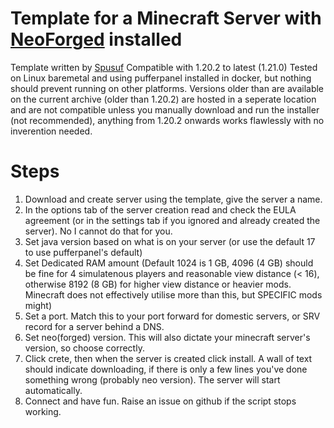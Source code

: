 # Template for a Minecraft Server with [NeoForged](https://neoforged.net/) installed
Template written by [Spusuf](https://github.com/spusuf)
Compatible with 1.20.2 to latest (1.21.0)
Tested on Linux baremetal and using pufferpanel installed in docker, but nothing should prevent running on other platforms.
Versions older than are available on the current archive (older than 1.20.2) are hosted in a seperate location and are not compatible unless you manually download and run the installer (not recommended), anything from 1.20.2 onwards works flawlessly with no inverention needed.

# Steps
1. Download and create server using the template, give the server a name.
2. In the options tab of the server creation read and check the EULA agreement (or in the settings tab if you ignored and already created the server). No I cannot do that for you.
3. Set java version based on what is on your server (or use the default 17 to use pufferpanel's default)
4. Set Dedicated RAM amount (Default 1024 is 1 GB, 4096 (4 GB) should be fine for 4 simulatenous players and reasonable view distance (< 16), otherwise 8192 (8 GB) for higher view distance or heavier mods. Minecraft does not effectively utilise more than this, but SPECIFIC mods might)
5. Set a port. Match this to your port forward for domestic servers, or SRV record for a server behind a DNS.
6. Set neo(forged) version. This will also dictate your minecraft server's version, so choose correctly.
7. Click crete, then when the server is created click install. A wall of text should indicate downloading, if there is only a few lines you've done something wrong (probably neo version). The server will start automatically.
8. Connect and have fun. Raise an issue on github if the script stops working.
